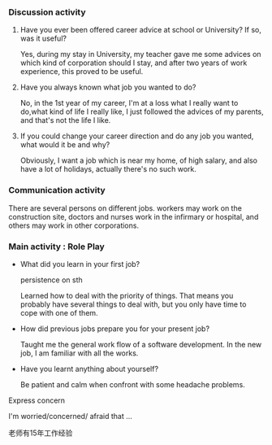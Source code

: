 ### Discussion activity

1. Have you ever been offered career advice at school or University? If so, was it useful?

     Yes, during my stay in University, my teacher gave me some advices on which kind of corporation should I stay, and after two years of work experience, this proved to be useful.

2. Have you always known what job you wanted to do?

   No, in the 1st year of my career, I'm at a loss what I really want to do,what kind of life I really like, I just followed the advices of my parents, and that's not the life I like.

3. If you could change your career direction and do any job you wanted, what would it be and why?    

   Obviously, I want a job which is near my home, of high salary, and also have a lot of holidays, actually there's no such work.

### Communication activity

There are several persons on different jobs. workers may work on the construction site, doctors and nurses work in the infirmary or hospital, and others may work in other corporations.

### Main activity : Role Play

- What did you learn in your first job?

  persistence  on sth

  Learned how to deal with the priority of things. That means you probably have several things to deal with, but you only have time to cope with one of them.

- How did previous jobs prepare you for your present job?

  Taught me the general work flow of a software development. In the new job, I am familiar with all the works.

- Have you learnt anything about yourself?

  Be patient and calm when confront with some headache problems.



Express concern

I'm worried/concerned/ afraid that ... 



老师有15年工作经验







